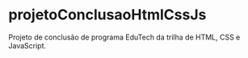 # projetoConclusaoHtmlCssJs
Projeto de conclusão de programa EduTech da trilha de HTML, CSS e JavaScript.
